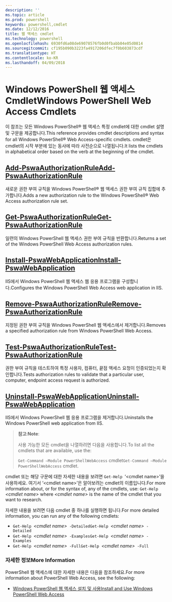 ```yaml
---
description: ''
ms.topic: article
ms.prod: powershell
keywords: powershell,cmdlet
ms.date: 12/12/2016
title: 웹 액세스 cmdlet
ms.technology: powershell
ms.openlocfilehash: 6930fd6a08de69078576fb0d0fbabb04e05d0814
ms.sourcegitcommit: cf195b090b3223fa4917206dfec7f0b603873cdf
ms.translationtype: HT
ms.contentlocale: ko-KR
ms.lasthandoff: 04/09/2018
---
```

# <a name="windows-powershell-web-access-cmdlets"></a><span data-ttu-id="0e123-103">Windows PowerShell 웹 액세스 Cmdlet</span><span class="sxs-lookup"><span data-stu-id="0e123-103">Windows PowerShell Web Access Cmdlets</span></span>

<span data-ttu-id="0e123-104">이 참조는 모든 Windows PowerShell® 웹 액세스 특정 cmdlet에 대한 cmdlet 설명 및 구문을 제공합니다.</span><span class="sxs-lookup"><span data-stu-id="0e123-104">This reference provides cmdlet descriptions and syntax for all Windows PowerShell® Web Access-specific cmdlets.</span></span> <span data-ttu-id="0e123-105">cmdlet은 cmdlet의 시작 부분에 있는 동사에 따라 사전순으로 나열됩니다.</span><span class="sxs-lookup"><span data-stu-id="0e123-105">It lists the cmdlets in alphabetical order based on the verb at the beginning of the cmdlet.</span></span>

## <a name="add-pswaauthorizationruleadd-pswaauthorizationrulemd"></a>[<span data-ttu-id="0e123-106">Add-PswaAuthorizationRule</span><span class="sxs-lookup"><span data-stu-id="0e123-106">Add-PswaAuthorizationRule</span></span>](add-pswaauthorizationrule.md)

<span data-ttu-id="0e123-107">새로운 권한 부여 규칙을 Windows PowerShell® 웹 액세스 권한 부여 규칙 집합에 추가합니다.</span><span class="sxs-lookup"><span data-stu-id="0e123-107">Adds a new authorization rule to the Windows PowerShell® Web Access authorization rule set.</span></span>

## <a name="get-pswaauthorizationruleget-pswaauthorizationrulemd"></a>[<span data-ttu-id="0e123-108">Get-PswaAuthorizationRule</span><span class="sxs-lookup"><span data-stu-id="0e123-108">Get-PswaAuthorizationRule</span></span>](get-pswaauthorizationrule.md)

<span data-ttu-id="0e123-109">일련의 Windows PowerShell 웹 액세스 권한 부여 규칙을 반환합니다.</span><span class="sxs-lookup"><span data-stu-id="0e123-109">Returns a set of the Windows PowerShell Web Access authorization rules.</span></span>

## <a name="install-pswawebapplicationinstall-pswawebapplicationmd"></a>[<span data-ttu-id="0e123-110">Install-PswaWebApplication</span><span class="sxs-lookup"><span data-stu-id="0e123-110">Install-PswaWebApplication</span></span>](install-pswawebapplication.md)

<span data-ttu-id="0e123-111">IIS에서 Windows PowerShell 웹 액세스 웹 응용 프로그램을 구성합니다.</span><span class="sxs-lookup"><span data-stu-id="0e123-111">Configures the Windows PowerShell Web Access web application in IIS.</span></span>

## <a name="remove-pswaauthorizationruleremove-pswaauthorizationrulemd"></a>[<span data-ttu-id="0e123-112">Remove-PswaAuthorizationRule</span><span class="sxs-lookup"><span data-stu-id="0e123-112">Remove-PswaAuthorizationRule</span></span>](remove-pswaauthorizationrule.md)

<span data-ttu-id="0e123-113">지정된 권한 부여 규칙을 Windows PowerShell 웹 액세스에서 제거합니다.</span><span class="sxs-lookup"><span data-stu-id="0e123-113">Removes a specified authorization rule from Windows PowerShell Web Access.</span></span>

## <a name="test-pswaauthorizationruletest-pswaauthorizationrulemd"></a>[<span data-ttu-id="0e123-114">Test-PswaAuthorizationRule</span><span class="sxs-lookup"><span data-stu-id="0e123-114">Test-PswaAuthorizationRule</span></span>](test-pswaauthorizationrule.md)

<span data-ttu-id="0e123-115">권한 부여 규칙을 테스트하여 특정 사용자, 컴퓨터, 끝점 액세스 요청이 인증되었는지 확인합니다.</span><span class="sxs-lookup"><span data-stu-id="0e123-115">Tests authorization rules to validate that a particular user, computer, endpoint access request is authorized.</span></span>

## <a name="uninstall-pswawebapplicationuninstall-pswawebapplicationmd"></a>[<span data-ttu-id="0e123-116">Uninstall-PswaWebApplication</span><span class="sxs-lookup"><span data-stu-id="0e123-116">Uninstall-PswaWebApplication</span></span>](uninstall-pswawebapplication.md)

<span data-ttu-id="0e123-117">IIS에서 Windows PowerShell 웹 응용 프로그램을 제거합니다.</span><span class="sxs-lookup"><span data-stu-id="0e123-117">Uninstalls the Windows PowerShell web application from IIS.</span></span>

><span data-ttu-id="0e123-118">**참고**:</span><span class="sxs-lookup"><span data-stu-id="0e123-118">**Note**:</span></span>
>
><span data-ttu-id="0e123-119">사용 가능한 모든 cmdlet을 나열하려면 다음을 사용합니다.</span><span class="sxs-lookup"><span data-stu-id="0e123-119">To list all the cmdlets that are available, use the:</span></span>
>
> <span data-ttu-id="0e123-120">`Get-Command –Module PowerShellWebAccess` cmdlet</span><span class="sxs-lookup"><span data-stu-id="0e123-120">`Get-Command –Module PowerShellWebAccess` cmdlet.</span></span>

<span data-ttu-id="0e123-121">cmdlet 또는 해당 구문에 대한 자세한 내용을 보려면 `Get-Help `‘&lt;cmdlet name&gt;’을 사용하세요. 여기서 ‘&lt;cmdlet name&gt;’은 알아보려는 cmdlet의 이름입니다.</span><span class="sxs-lookup"><span data-stu-id="0e123-121">For more information about, or for the syntax of, any of the cmdlets, use: `Get-Help `*&lt;cmdlet name&gt;* where *&lt;cmdlet name&gt;* is the name of the cmdlet that you want to research.</span></span>

<span data-ttu-id="0e123-122">자세한 내용을 보려면 다음 cmdlet 중 하나를 실행하면 됩니다.</span><span class="sxs-lookup"><span data-stu-id="0e123-122">For more detailed information, you can run any of the following cmdlets:</span></span>

- <span data-ttu-id="0e123-123">`Get-Help `*&lt;cmdlet name&gt;*` -Detailed`</span><span class="sxs-lookup"><span data-stu-id="0e123-123">`Get-Help `*&lt;cmdlet name&gt;*` -Detailed`</span></span>
- <span data-ttu-id="0e123-124">`Get-Help `*&lt;cmdlet name&gt;*` -Examples`</span><span class="sxs-lookup"><span data-stu-id="0e123-124">`Get-Help `*&lt;cmdlet name&gt;*` -Examples`</span></span>
- <span data-ttu-id="0e123-125">`Get-Help `*&lt;cmdlet name&gt;*` -Full`</span><span class="sxs-lookup"><span data-stu-id="0e123-125">`Get-Help `*&lt;cmdlet name&gt;*` -Full`</span></span>

### <a name="more-information"></a><span data-ttu-id="0e123-126">자세한 정보</span><span class="sxs-lookup"><span data-stu-id="0e123-126">More Information</span></span>

<span data-ttu-id="0e123-127">PowerShell 웹 액세스에 대한 자세한 내용은 다음을 참조하세요.</span><span class="sxs-lookup"><span data-stu-id="0e123-127">For more information about PowerShell Web Access, see the following:</span></span>

- [<span data-ttu-id="0e123-128">Windows PowerShell 웹 액세스 설치 및 사용</span><span class="sxs-lookup"><span data-stu-id="0e123-128">Install and Use Windows PowerShell Web Access</span></span>](../install-and-use-windows-powershell-web-access.md)